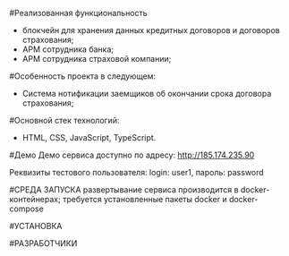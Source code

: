 #Реализованная функциональность
* блокчейн для хранения данных кредитных договоров и договоров страхования;
* АРМ сотрудника банка;
* АРМ сотрудника страховой компании;

#Особенность проекта в следующем:
* Система нотификации заемщиков об окончании срока договора страхования;

#Основной стек технологий:
* HTML, CSS, JavaScript, TypeScript.

#Демо
Демо сервиса доступно по адресу: http://185.174.235.90

Реквизиты тестового пользователя: login: user1, пароль: password

#СРЕДА ЗАПУСКА
развертывание сервиса производится в docker-контейнерах;
требуется установленные пакеты docker и docker-compose

#УСТАНОВКА

#РАЗРАБОТЧИКИ

